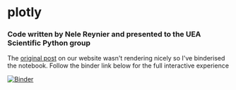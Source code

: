 # plotly

### Code written by Nele Reynier and presented to the UEA Scientific Python group

The [original post](https://ueapy.github.io/an-overview-of-the-plotly-library-for-making-interactive-plots.html) on our website wasn't rendering nicely so I've binderised the notebook. Follow the binder link below for the full interactive experience

[![Binder](https://mybinder.org/badge_logo.svg)](https://mybinder.org/v2/gh/callumrollo/plotly/c4d71bd47ff6407fb7ca4a3cba76fb1d5daef6b6)
